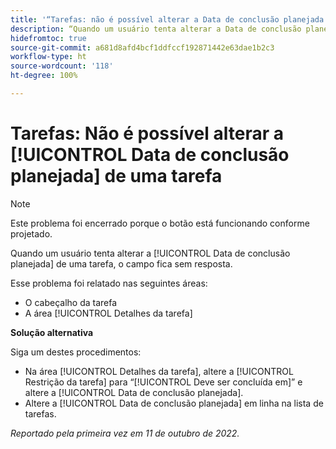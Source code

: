 ```yaml
---
title: '“Tarefas: não é possível alterar a Data de conclusão planejada de uma tarefa”'
description: “Quando um usuário tenta alterar a Data de conclusão planejada de uma tarefa, o campo fica sem resposta. ”
hidefromtoc: true
source-git-commit: a681d8afd4bcf1ddfccf192871442e63dae1b2c3
workflow-type: ht
source-wordcount: '118'
ht-degree: 100%

---
```



# Tarefas: Não é possível alterar a [!UICONTROL Data de conclusão planejada] de uma tarefa

>[!NOTE]
>
>Este problema foi encerrado porque o botão está funcionando conforme projetado.

Quando um usuário tenta alterar a [!UICONTROL Data de conclusão planejada] de uma tarefa, o campo fica sem resposta.

Esse problema foi relatado nas seguintes áreas:

* O cabeçalho da tarefa
* A área [!UICONTROL Detalhes da tarefa]

**Solução alternativa**

Siga um destes procedimentos:

* Na área [!UICONTROL Detalhes da tarefa], altere a [!UICONTROL Restrição da tarefa] para “[!UICONTROL Deve ser concluída em]” e altere a [!UICONTROL Data de conclusão planejada].
* Altere a [!UICONTROL Data de conclusão planejada] em linha na lista de tarefas.

_Reportado pela primeira vez em 11 de outubro de 2022._

